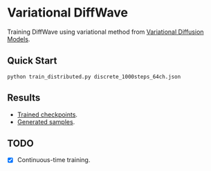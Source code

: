 # Variational DiffWave

Training DiffWave using variational method from [Variational Diffusion Models](https://arxiv.org/pdf/2107.00630.pdf).

## Quick Start

```commandline
python train_distributed.py discrete_1000steps_64ch.json
```

## Results

* [Trained checkpoints](https://drive.google.com/drive/folders/1qF3tHToSqMBpaw3plWSEYg4CcUeZx7GG?usp=sharing).
* [Generated samples](https://drive.google.com/drive/folders/119ijy_P1QLps2M5KwzP0NJLfDmAFBInr?usp=sharing).

## TODO 

- [x] Continuous-time training.